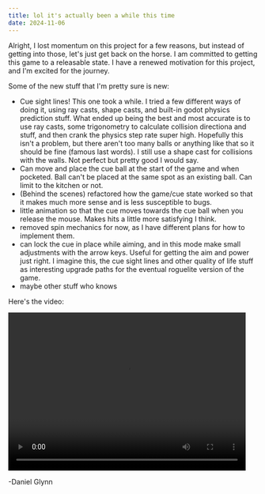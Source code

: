 ```yaml
---
title: lol it's actually been a while this time
date: 2024-11-06
---
```


Alright, I lost momentum on this project for a few reasons, but instead of getting into those, let's just get back on the horse. I am committed to getting this game to a releasable state. I have a renewed motivation for this project, and I'm excited for the journey.

Some of the new stuff that I'm pretty sure is new:
- Cue sight lines! This one took a while. I tried a few different ways of doing it, using ray casts, shape casts, and built-in godot physics prediction stuff. What ended up being the best and most accurate is to use ray casts, some trigonometry to calculate collision directiona and stuff, and then crank the physics step rate super high. Hopefully this isn't a problem, but there aren't too many balls or anything like that so it should be fine (famous last words). I still use a shape cast for collisions with the walls. Not perfect but pretty good I would say.
- Can move and place the cue ball at the start of the game and when pocketed. Ball can't be placed at the same spot as an existing ball. Can limit to the kitchen or not.
- (Behind the scenes) refactored how the game/cue state worked so that it makes much more sense and is less susceptible to bugs.
- little animation so that the cue moves towards the cue ball when you release the mouse. Makes hits a little more satisfying I think.
- removed spin mechanics for now, as I have different plans for how to implement them.
- can lock the cue in place while aiming, and in this mode make small adjustments with the arrow keys. Useful for getting the aim and power just right. I imagine this, the cue sight lines and other quality of life stuff as interesting upgrade paths for the eventual roguelite version of the game.
- maybe other stuff who knows

Here's the video:

<video width="480" height="320" controls>
  <source src="/videos/game4.mp4" type="video/mp4"/>
</video>

-Daniel Glynn 
